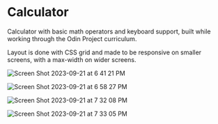 # Calculator

Calculator with basic math operators and keyboard support, built while working through the Odin Project curriculum.

Layout is done with CSS grid and made to be responsive on smaller screens, with a max-width on wider screens.

![Screen Shot 2023-09-21 at 6 41 21 PM](https://github.com/acpasnello/calculator/assets/47428292/c6d06e12-0bf7-4fce-b7e7-1c18835a8d8b)

![Screen Shot 2023-09-21 at 6 58 27 PM](https://github.com/acpasnello/calculator/assets/47428292/32be868e-4c94-400e-b54f-345ab8ba637b)

![Screen Shot 2023-09-21 at 7 32 08 PM](https://github.com/acpasnello/calculator/assets/47428292/26aaaa6e-6e2b-4864-9a7b-fc3f537bc9ef)

![Screen Shot 2023-09-21 at 7 33 05 PM](https://github.com/acpasnello/calculator/assets/47428292/c72255e2-13a6-45f9-aee4-bb0126e84cbc)
